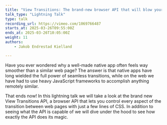 ```yaml
---
title: "View Transitions: The brand-new browser API that will blow your mind"
talk_type: "Lightning Talk"
type: talk
recording_url: https://vimeo.com/1069766487
starts_at: 2025-03-26T09:55:00Z
ends_at: 2025-03-26T10:05:00Z
weight: 11
authors:
    - Jakob Endrestad Kielland

---
```

Have you ever wondered why a well-made native app often feels way smoother than a similar web page? The answer is that native apps have long wielded the full power of seamless transitions, while on the web we have had to use heavy JavaScript frameworks to accomplish anything remotely similar.

That ends now! In this lightning talk we will take a look at the brand new View Transitions API, a browser API that lets you control every aspect of the transition between web pages with just a few lines of CSS. In addition to seeing what the API is capable of we will dive under the hood to see how exactly the API does its magic.
